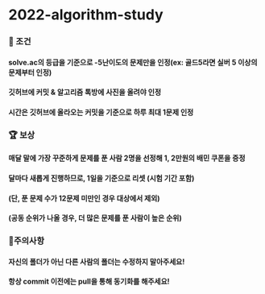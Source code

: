 # 2022-algorithm-study





### 💭 조건

#### solve.ac의 등급을 기준으로 -5난이도의 문제만을 인정(ex: 골드5라면 실버 5 이상의 문제부터 인정)

#### 깃허브에 커밋 & 알고리즘 톡방에 사진을 올려야 인정

#### 시간은 깃허브에 올라오는 커밋을 기준으로 하루 최대 1문제 인정





### 🏆 보상

#### 매달 말에 가장 꾸준하게 문제를 푼 사람 2명을 선정해 1, 2만원의 배민 쿠폰을 증정

#### 달마다 새롭게 진행하므로, 1일을 기준으로 리셋 (시험 기간 포함)

#### (단, 푼 문제 수가 12문제 미만인 경우 대상에서 제외)

#### (공동 순위가 나올 경우, 더 많은 문제를 푼 사람이 높은 순위)





### 🚫주의사항

#### 자신의 폴더가 아닌 다른 사람의 폴더는 수정하지 말아주세요!

#### 항상 commit 이전에는 pull을 통해 동기화를 해주세요!

